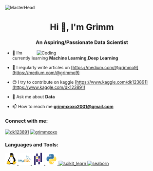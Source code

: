 ![MasterHead](https://1.bp.blogspot.com/-NGEnC1fF7DA/W2zK8pp56-I/AAAAAAAARs4/dhEEV2uRA1wemJ7dUx5j4mB27zIoIK4BQCLcBGAs/s1600/Machine-Learning.gif)
<h1 align="center">Hi 👋, I'm Grimm</h1>
<h3 align="center">An Aspiring/Passionate Data Scientist</h3>
<img align="right" alt="Coding" width="400" src="https://daviesmeyer.com/wp-content/uploads/2018/10/0AData_Analytics.gif">

- 🌱 I’m currently learning **Machine Learning,Deep Learning**

- 📝 I regularly write articles on [https://medium.com/@grimmo9](https://medium.com/@grimmo9)
  
- 😊 I try to contribute on kaggle [https://www.kaggle.com/dk123891](https://www.kaggle.com/dk123891)

- 💬 Ask me about **Data**

- 📫 How to reach me **grimmxoxo2001@gmail.com**

<h3 align="left">Connect with me:</h3>
<p align="left">
<a href="https://kaggle.com/dk123891" target="blank"><img align="center" src="https://raw.githubusercontent.com/rahuldkjain/github-profile-readme-generator/master/src/images/icons/Social/kaggle.svg" alt="dk123891" height="30" width="40" /></a>
<a href="https://www.leetcode.com/grimmxoxo" target="blank"><img align="center" src="https://raw.githubusercontent.com/rahuldkjain/github-profile-readme-generator/master/src/images/icons/Social/leet-code.svg" alt="grimmxoxo" height="30" width="40" /></a>
</p>

<h3 align="left">Languages and Tools:</h3>
<p align="left"> <a href="https://www.linux.org/" target="_blank" rel="noreferrer"> <img src="https://raw.githubusercontent.com/devicons/devicon/master/icons/linux/linux-original.svg" alt="linux" width="40" height="40"/> </a> <a href="https://www.mysql.com/" target="_blank" rel="noreferrer"> <img src="https://raw.githubusercontent.com/devicons/devicon/master/icons/mysql/mysql-original-wordmark.svg" alt="mysql" width="40" height="40"/> </a> <a href="https://pandas.pydata.org/" target="_blank" rel="noreferrer"> <img src="https://raw.githubusercontent.com/devicons/devicon/2ae2a900d2f041da66e950e4d48052658d850630/icons/pandas/pandas-original.svg" alt="pandas" width="40" height="40"/> </a> <a href="https://www.python.org" target="_blank" rel="noreferrer"> <img src="https://raw.githubusercontent.com/devicons/devicon/master/icons/python/python-original.svg" alt="python" width="40" height="40"/> </a> <a href="https://scikit-learn.org/" target="_blank" rel="noreferrer"> <img src="https://upload.wikimedia.org/wikipedia/commons/0/05/Scikit_learn_logo_small.svg" alt="scikit_learn" width="40" height="40"/> </a> <a href="https://seaborn.pydata.org/" target="_blank" rel="noreferrer"> <img src="https://seaborn.pydata.org/_images/logo-mark-lightbg.svg" alt="seaborn" width="40" height="40"/> </a> </p>




